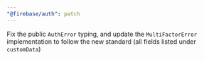 ```yaml
---
"@firebase/auth": patch
---
```


Fix the public `AuthError` typing, and update the `MultiFactorError` implementation to follow the new standard (all fields listed under `customData`)
